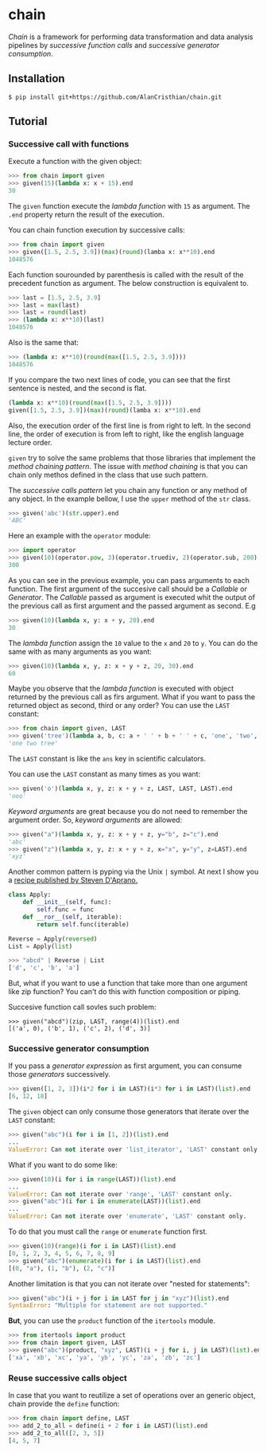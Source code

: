 # chain

*Chain* is a framework for performing data transformation and
data analysis pipelines by *successive function calls* and
*successive generator consumption*.

## Installation

```shell
$ pip install git+https://github.com/AlanCristhian/chain.git
```

## Tutorial

### Successive call with functions

Execute a function with the given object:

```python
>>> from chain import given
>>> given(15)(lambda x: x + 15).end
30
```

The `given` function execute the *lambda function* with `15` as argument. The
`.end` property return the result of the execution.

You can chain function execution by successive calls:

```python
>>> from chain import given
>>> given([1.5, 2.5, 3.9])(max)(round)(lamba x: x**10).end
1048576
```

Each function sourounded by parenthesis is called with the result of the
precedent function as argument. The below construction is equivalent to.

```python
>>> last = [1.5, 2.5, 3.9]
>>> last = max(last)
>>> last = round(last)
>>> (lambda x: x**10)(last)
1048576
```

Also is the same that:

```python
>>> (lambda x: x**10)(round(max([1.5, 2.5, 3.9])))
1048576
```

If you compare the two next lines of code, you can see that the first
sentence is nested, and the second is flat.

```python
(lambda x: x**10)(round(max([1.5, 2.5, 3.9])))
given([1.5, 2.5, 3.9])(max)(round)(lamba x: x**10).end
```

Also, the execution order of the first line is from right to left. In the
second line, the order of execution is from left to right, like the english
language lecture order.

`given` try to solve the same problems that those libraries that implement the
*method chaining pattern*. The issue with *method chaining* is that you can
chain only methos defined in the class that use such pattern.

The *successive calls pattern* let you chain any function or any method of any
object. In the example bellow, I use the `upper` method of the `str` class.

```python
>>> given('abc')(str.upper).end
'ABC'
```

Here an example with the `operator` module:

```python
>>> import operator
>>> given(10)(operator.pow, 3)(operator.truediv, 2)(operator.sub, 200).end
300
```

As you can see in the previous example, you can pass arguments to each
function. The first argument of the succesive call should be a *Callable* or
*Generator*. The *Callable* passed as argument is executed whit the output of
the previous call as first argument and the passed argument as second. E.g

```python
>>> given(10)(lambda x, y: x + y, 20).end
30
```

The *lambda function* assign the `10` value to the `x` and `20` to `y`. You can
do the same with as many arguments as you want:

```python
>>> given(10)(lambda x, y, z: x + y + z, 20, 30).end
60
```

Maybe you observe that the *lambda function* is executed with object returned
by the previous call as firs argument. What if you want to pass the returned
object as second, third or any order? You can use the `LAST` constant:

```python
>>> from chain import given, LAST
>>> given('tree')(lambda a, b, c: a + ' ' + b + ' ' + c, 'one', 'two', LAST).end
'one two tree'
```

The `LAST` constant is like the `ans` key in scientific calculators.

You can use the `LAST` constant as many times as you want:

```python
>>> given('o')(lambda x, y, z: x + y + z, LAST, LAST, LAST).end
'ooo'
```

*Keyword arguments* are great because you do not need to remember the argument
order. So, *keyword arguments* are allowed:

```python
>>> given("a")(lambda x, y, z: x + y + z, y="b", z="c").end
'abc'
>>> given("z")(lambda x, y, z: x + y + z, x="x", y="y", z=LAST).end
'xyz'
```

Another common pattern is pyping via the Unix `|` symbol. At next I show you
a [recipe published by Steven D'Aprano.](http://code.activestate.com/recipes/580625-collection-pipeline-in-python/)

```python
class Apply:
    def __init__(self, func):
        self.func = func
    def __ror__(self, iterable):
        return self.func(iterable)

Reverse = Apply(reversed)
List = Apply(list)
```

```python
>>> "abcd" | Reverse | List
['d', 'c', 'b', 'a']
```

But, what if you want to use a function that take more than one argument like
zip function? You can't do this with function composition or piping.

Succesive function call sovles such problem:

```
>>> given("abcd")(zip, LAST, range(4))(list).end
[('a', 0), ('b', 1), ('c', 2), ('d', 3)]
```

### Successive generator consumption

If you pass a *generator expression* as first argument, you can consume
those *generators* successively.

```python
>>> given([1, 2, 3])(i*2 for i in LAST)(i*3 for i in LAST)(list).end
[6, 12, 18]
```

The `given` object can only consume those generators that iterate over the
`LAST` constant:

```python
>>> given("abc")(i for i in [1, 2])(list).end
...
ValueError: Can not iterate over 'list_iterator', 'LAST' constant only.
```

What if you want to do some like:

```python
>>> given(10)(i for i in range(LAST))(list).end
...
ValueError: Can not iterate over 'range', 'LAST' constant only.
>>> given("abc")(i for i in enumerate(LAST))(list).end
...
ValueError: Can not iterate over 'enumerate', 'LAST' constant only.
```

To do that you must call the `range` or `enumerate` function first.

```python
>>> given(10)(range)(i for i in LAST)(list).end
[0, 1, 2, 3, 4, 5, 6, 7, 8, 9]
>>> given("abc")(enumerate)(i for i in LAST)(list).end
[(0, "a"), (1, "b"), (2, "c")]
```

Another limitation is that you can not iterate over "nested for statements":

```python
>>> given("abc")(i + j for i in LAST for j in "xyz")(list).end
SyntaxError: "Multiple for statement are not supported."
```

**But**, you can use the `product` function of the `itertools` module.

```python
>>> from itertools import product
>>> from chain import given, LAST
>>> given("abc")(product, "xyz", LAST)(i + j for i, j in LAST)(list).end
['xa', 'xb', 'xc', 'ya', 'yb', 'yc', 'za', 'zb', 'zc']
```

### Reuse successive calls object

In case that you want to reutilize a set of operations over an generic object,
chain provide the `define` function:

```python
>>> from chain import define, LAST
>>> add_2_to_all = define(i + 2 for i in LAST)(list).end
>>> add_2_to_all([2, 3, 5])
[4, 5, 7]
```
